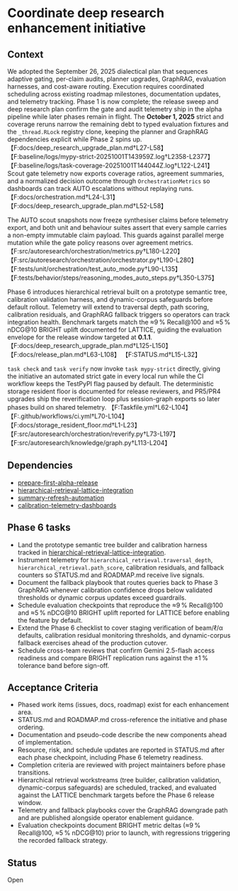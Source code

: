 # Coordinate deep research enhancement initiative

## Context
We adopted the September 26, 2025 dialectical plan that sequences adaptive
gating, per-claim audits, planner upgrades, GraphRAG, evaluation harnesses, and
cost-aware routing. Execution requires coordinated scheduling across existing
roadmap milestones, documentation updates, and telemetry tracking. Phase 1 is
now complete; the release sweep and deep research plan confirm the gate and
audit telemetry ship in the alpha pipeline while later phases remain in flight.
The **October 1, 2025** strict and coverage reruns narrow the remaining debt to
typed evaluation fixtures and the `_thread.RLock` registry clone, keeping the
planner and GraphRAG dependencies explicit while Phase 2 spins up.
【F:docs/deep_research_upgrade_plan.md†L27-L58】
【F:baseline/logs/mypy-strict-20251001T143959Z.log†L2358-L2377】
【F:baseline/logs/task-coverage-20251001T144044Z.log†L122-L241】
Scout gate telemetry now exports coverage ratios, agreement summaries, and a
normalized decision outcome through `OrchestrationMetrics` so dashboards can
track AUTO escalations without replaying runs.
【F:docs/orchestration.md†L24-L31】【F:docs/deep_research_upgrade_plan.md†L52-L58】

The AUTO scout snapshots now freeze synthesiser claims before telemetry export,
and both unit and behaviour suites assert that every sample carries a non-empty
immutable claim payload. This guards against parallel merge mutation while the
gate policy reasons over agreement metrics.
【F:src/autoresearch/orchestration/metrics.py†L180-L220】【F:src/autoresearch/orchestration/orchestrator.py†L190-L280】
【F:tests/unit/orchestration/test_auto_mode.py†L90-L135】【F:tests/behavior/steps/reasoning_modes_auto_steps.py†L350-L375】

Phase 6 introduces hierarchical retrieval built on a prototype semantic tree,
calibration validation harness, and dynamic-corpus safeguards before default
rollout. Telemetry will extend to traversal depth, path scoring, calibration
residuals, and GraphRAG fallback triggers so operators can track integration
health. Benchmark targets match the ≈9 % Recall@100 and ≈5 % nDCG@10 BRIGHT
uplift documented for LATTICE, guiding the evaluation envelope for the release
window targeted at **0.1.1**.
【F:docs/deep_research_upgrade_plan.md†L125-L150】
【F:docs/release_plan.md†L63-L108】
【F:STATUS.md†L15-L32】

`task check` and `task verify` now invoke `task mypy-strict` directly, giving the
initiative an automated strict gate in every local run while the CI workflow
keeps the TestPyPI flag paused by default. The deterministic storage resident
floor is documented for release reviewers, and PR5/PR4 upgrades ship the
reverification loop plus session-graph exports so later phases build on shared
telemetry.
【F:Taskfile.yml†L62-L104】【F:.github/workflows/ci.yml†L70-L104】
【F:docs/storage_resident_floor.md†L1-L23】
【F:src/autoresearch/orchestration/reverify.py†L73-L197】
【F:src/autoresearch/knowledge/graph.py†L113-L204】

## Dependencies
- [prepare-first-alpha-release](prepare-first-alpha-release.md)
- [hierarchical-retrieval-lattice-integration](hierarchical-retrieval-lattice-integration.md)
- [summary-refresh-automation](summary-refresh-automation.md)
- [calibration-telemetry-dashboards](calibration-telemetry-dashboards.md)

## Phase 6 tasks
- Land the prototype semantic tree builder and calibration harness tracked in
  [hierarchical-retrieval-lattice-integration](hierarchical-retrieval-lattice-integration.md).
- Instrument telemetry for `hierarchical_retrieval.traversal_depth`,
  `hierarchical_retrieval.path_score`, calibration residuals, and fallback
  counters so STATUS.md and ROADMAP.md receive live signals.
- Document the fallback playbook that routes queries back to Phase 3 GraphRAG
  whenever calibration confidence drops below validated thresholds or dynamic
  corpus updates exceed guardrails.
- Schedule evaluation checkpoints that reproduce the ≈9 % Recall@100 and ≈5 %
  nDCG@10 BRIGHT uplift reported for LATTICE before enabling the feature by
  default.
- Extend the Phase 6 checklist to cover staging verification of beam/ℓ/α
  defaults, calibration residual monitoring thresholds, and dynamic-corpus
  fallback exercises ahead of the production cutover.
- Schedule cross-team reviews that confirm Gemini 2.5-flash access readiness
  and compare BRIGHT replication runs against the ±1 % tolerance band before
  sign-off.

## Acceptance Criteria
- Phased work items (issues, docs, roadmap) exist for each enhancement area.
- STATUS.md and ROADMAP.md cross-reference the initiative and phase ordering.
- Documentation and pseudo-code describe the new components ahead of
  implementation.
- Resource, risk, and schedule updates are reported in STATUS.md after each
  phase checkpoint, including Phase 6 telemetry readiness.
- Completion criteria are reviewed with project maintainers before phase
  transitions.
- Hierarchical retrieval workstreams (tree builder, calibration validation,
  dynamic-corpus safeguards) are scheduled, tracked, and evaluated against the
  LATTICE benchmark targets before the Phase 6 release window.
- Telemetry and fallback playbooks cover the GraphRAG downgrade path and are
  published alongside operator enablement guidance.
- Evaluation checkpoints document BRIGHT metric deltas (≈9 % Recall@100, ≈5 %
  nDCG@10) prior to launch, with regressions triggering the recorded fallback
  strategy.

## Status
Open
